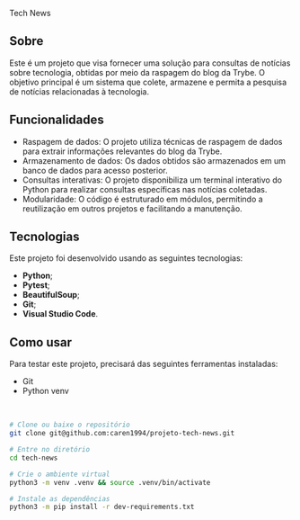  Tech News

## Sobre
Este é um projeto que visa fornecer uma solução para consultas de notícias sobre tecnologia, obtidas por meio da raspagem do blog da Trybe. O objetivo principal é um sistema que colete, armazene e permita a pesquisa de notícias relacionadas à tecnologia.

## Funcionalidades
- Raspagem de dados: O projeto utiliza técnicas de raspagem de dados para extrair informações relevantes do blog da Trybe.
- Armazenamento de dados: Os dados obtidos são armazenados em um banco de dados para acesso posterior.
- Consultas interativas: O projeto disponibiliza um terminal interativo do Python para realizar consultas específicas nas notícias coletadas.
- Modularidade: O código é estruturado em módulos, permitindo a reutilização em outros projetos e facilitando a manutenção.

## Tecnologias
Este projeto foi desenvolvido usando as seguintes tecnologias:

-  **Python**;
-  **Pytest**;
-  **BeautifulSoup**;
-  **Git**;
-  **Visual Studio Code**.

## Como usar
Para testar este projeto, precisará das seguintes ferramentas instaladas:

- Git
- Python venv

<br/>

```bash
# Clone ou baixe o repositório
git clone git@github.com:caren1994/projeto-tech-news.git

# Entre no diretório
cd tech-news

# Crie o ambiente virtual
python3 -m venv .venv && source .venv/bin/activate

# Instale as dependências
python3 -m pip install -r dev-requirements.txt
```
